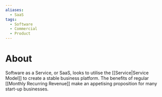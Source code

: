 ```yaml
---
aliases:
  - SaaS
tags:
  - Software
  - Commercial
  - Product
---
```

# About
Software as a Service, or SaaS, looks to utilise the [[Service|Service Model]] to create a stable business platform. The benefits of regular [[Monthly Recurring Revenue]] make an appetising proposition for many start-up businesses.